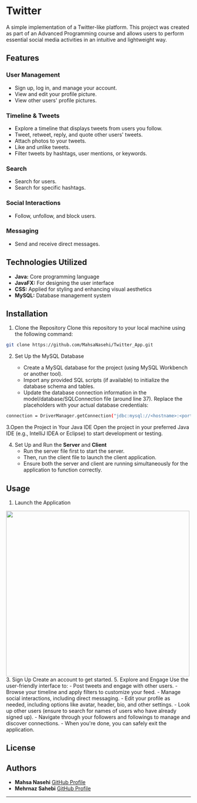 # Twitter

A simple implementation of a Twitter-like platform. This project was created as part of an Advanced Programming course and allows users to perform essential social media activities in an intuitive and lightweight way.

## Features
### User Management

- Sign up, log in, and manage your account.
- View and edit your profile picture.
- View other users' profile pictures.

### Timeline & Tweets

- Explore a timeline that displays tweets from users you follow.
- Tweet, retweet, reply, and quote other users' tweets.
- Attach photos to your tweets.
- Like and unlike tweets.
- Filter tweets by hashtags, user mentions, or keywords.

### Search

- Search for users.
- Search for specific hashtags.

### Social Interactions

- Follow, unfollow, and block users.

### Messaging

- Send and receive direct messages.

## Technologies Utilized

- **Java:** Core programming language
- **JavaFX:** For designing the user interface
- **CSS:** Applied for styling and enhancing visual aesthetics
- **MySQL:** Database management system

## Installation

1. Clone the Repository
   Clone this repository to your local machine using the following command:
```bash
git clone https://github.com/MahsaNasehi/Twitter_App.git
```
2. Set Up the MySQL Database

    - Create a MySQL database for the project (using MySQL Workbench or another tool).
    - Import any provided SQL scripts (if available) to initialize the database schema and tables.
    - Update the database connection information in the model/database/SQLConnection file (around line 37). Replace the placeholders with your actual database credentials:
  ```bash
connection = DriverManager.getConnection("jdbc:mysql://<hostname>:<port>/<database_name>", "<username>", "<password>");
```
3.Open the Project in Your Java IDE
  Open the project in your preferred Java IDE (e.g., IntelliJ IDEA or Eclipse) to start development or testing.

4. Set Up and Run the **Server** and **Client**
    - Run the server file first to start the server.
    - Then, run the client file to launch the client application.
    - Ensure both the server and client are running simultaneously for the application to function correctly.

## Usage

1. Launch the Application
<img src="https://github.com/MahsaNasehi/Tweeter_Application/assets/116074621/289b8ce8-40bd-4d52-a61a-f07d44312526" width="500" height="450">
3. Sign Up
   Create an account to get started.
5. Explore and Engage
   Use the user-friendly interface to:
    - Post tweets and engage with other users.
    - Browse your timeline and apply filters to customize your feed.
    - Manage social interactions, including direct messaging.
    - Edit your profile as needed, including options like avatar, header, bio, and other settings.
    - Look up other users (ensure to search for names of users who have already signed up).
    - Navigate through your followers and followings to manage and discover connections.
    - When you're done, you can safely exit the application.

## License



## Authors  
- **Mahsa Nasehi** [GitHub Profile](https://github.com/MahsaNasehi)
- **Mehrnaz Sahebi** [GitHub Profile](https://github.com/Mehrnaz-Sahebi)  
---
